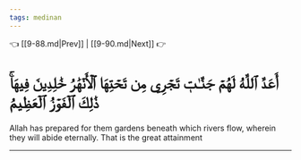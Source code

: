 ```yaml
---
tags: medinan
---
```


👈 [[9-88.md|Prev]] | [[9-90.md|Next]] 👉

# أَعَدَّ ٱللَّهُ لَهُمۡ جَنَّـٰتٖ تَجۡرِي مِن تَحۡتِهَا ٱلۡأَنۡهَٰرُ خَٰلِدِينَ فِيهَاۚ ذَٰلِكَ ٱلۡفَوۡزُ ٱلۡعَظِيمُ

Allah has prepared for them gardens beneath which rivers flow, wherein they will abide eternally. That is the great attainment

---

